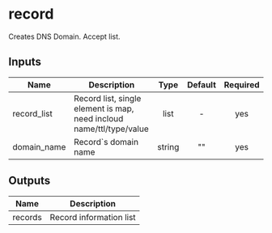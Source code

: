 # record

Creates DNS Domain. Accept list.

<!-- BEGINNING OF PRE-COMMIT-TERRAFORM DOCS HOOK -->

## Inputs

| Name | Description | Type | Default | Required |
|------|-------------|:----:|:-----:|:-----:|
| record_list | Record list,  single element is map, need incloud name/ttl/type/value | list | - | yes |
| domain_name | Record`s domain name | string | "" | yes |


## Outputs

| Name | Description |
|------|-------------|
| records | Record information list |

<!-- END OF PRE-COMMIT-TERRAFORM DOCS HOOK -->
